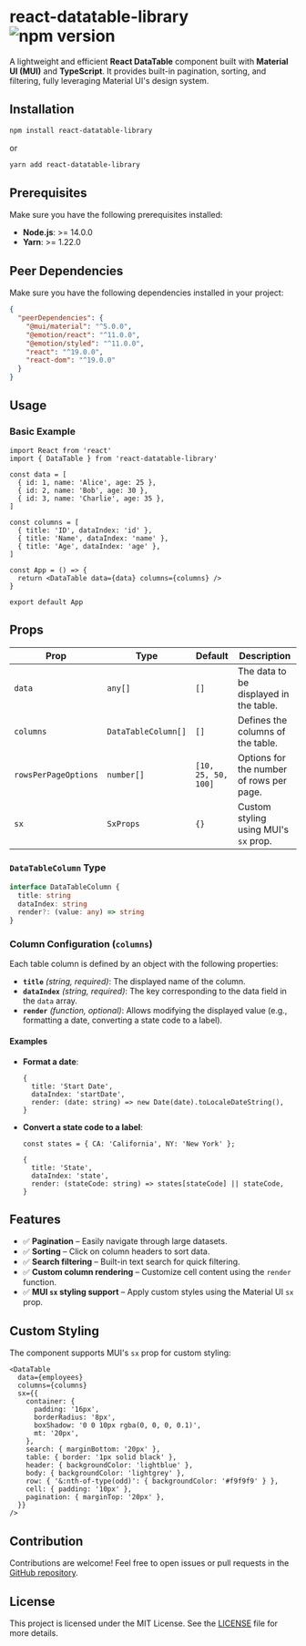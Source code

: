 # react-datatable-library ![npm version](https://img.shields.io/npm/v/react-datatable-library)

A lightweight and efficient **React DataTable** component built with **Material UI (MUI)** and **TypeScript**. It provides built-in pagination, sorting, and filtering, fully leveraging Material UI's design system.

## Installation

```sh
npm install react-datatable-library
```

or

```sh
yarn add react-datatable-library
```

## Prerequisites

Make sure you have the following prerequisites installed:

- **Node.js**: >= 14.0.0
- **Yarn**: >= 1.22.0

## Peer Dependencies

Make sure you have the following dependencies installed in your project:

```json
{
  "peerDependencies": {
    "@mui/material": "^5.0.0",
    "@emotion/react": "^11.0.0",
    "@emotion/styled": "^11.0.0",
    "react": "^19.0.0",
    "react-dom": "^19.0.0"
  }
}
```

## Usage

### Basic Example

```tsx
import React from 'react'
import { DataTable } from 'react-datatable-library'

const data = [
  { id: 1, name: 'Alice', age: 25 },
  { id: 2, name: 'Bob', age: 30 },
  { id: 3, name: 'Charlie', age: 35 },
]

const columns = [
  { title: 'ID', dataIndex: 'id' },
  { title: 'Name', dataIndex: 'name' },
  { title: 'Age', dataIndex: 'age' },
]

const App = () => {
  return <DataTable data={data} columns={columns} />
}

export default App
```

## Props

| Prop                 | Type                | Default             | Description                              |
| -------------------- | ------------------- | ------------------- | ---------------------------------------- |
| `data`               | `any[]`             | `[]`                | The data to be displayed in the table.   |
| `columns`            | `DataTableColumn[]` | `[]`                | Defines the columns of the table.        |
| `rowsPerPageOptions` | `number[]`          | `[10, 25, 50, 100]` | Options for the number of rows per page. |
| `sx`                 | `SxProps`           | `{}`                | Custom styling using MUI's `sx` prop.    |

### `DataTableColumn` Type

```ts
interface DataTableColumn {
  title: string
  dataIndex: string
  render?: (value: any) => string
}
```

### Column Configuration (`columns`)

Each table column is defined by an object with the following properties:

- **`title`** _(string, required)_: The displayed name of the column.
- **`dataIndex`** _(string, required)_: The key corresponding to the data field in the `data` array.
- **`render`** _(function, optional)_: Allows modifying the displayed value (e.g., formatting a date, converting a state code to a label).

#### Examples

- **Format a date**:
  ```tsx
  {
    title: 'Start Date',
    dataIndex: 'startDate',
    render: (date: string) => new Date(date).toLocaleDateString(),
  }
  ```
- **Convert a state code to a label**:

  ```tsx
  const states = { CA: 'California', NY: 'New York' };

  {
    title: 'State',
    dataIndex: 'state',
    render: (stateCode: string) => states[stateCode] || stateCode,
  }
  ```

## Features

- ✅ **Pagination** – Easily navigate through large datasets.
- ✅ **Sorting** – Click on column headers to sort data.
- ✅ **Search filtering** – Built-in text search for quick filtering.
- ✅ **Custom column rendering** – Customize cell content using the `render` function.
- ✅ **MUI `sx` styling support** – Apply custom styles using the Material UI `sx` prop.

## Custom Styling

The component supports MUI's `sx` prop for custom styling:

```tsx
<DataTable
  data={employees}
  columns={columns}
  sx={{
    container: {
      padding: '16px',
      borderRadius: '8px',
      boxShadow: '0 0 10px rgba(0, 0, 0, 0.1)',
      mt: '20px',
    },
    search: { marginBottom: '20px' },
    table: { border: '1px solid black' },
    header: { backgroundColor: 'lightblue' },
    body: { backgroundColor: 'lightgrey' },
    row: { '&:nth-of-type(odd)': { backgroundColor: '#f9f9f9' } },
    cell: { padding: '10px' },
    pagination: { marginTop: '20px' },
  }}
/>
```

## Contribution

Contributions are welcome! Feel free to open issues or pull requests in the [GitHub repository](https://github.com/piirk/react-datatable-library).

## License

This project is licensed under the MIT License. See the [LICENSE](LICENSE) file for more details.
